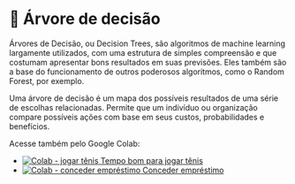 # 🌳 Árvore de decisão


Árvores de Decisão, ou Decision Trees, são algoritmos de machine learning largamente utilizados, com uma estrutura de simples compreensão e que costumam apresentar bons resultados em suas previsões. Eles também são a base do funcionamento de outros poderosos algoritmos, como o Random Forest, por exemplo.


Uma árvore de decisão é um mapa dos possíveis resultados de uma série de escolhas relacionadas. Permite que um indivíduo ou organização compare possíveis ações com base em seus custos, probabilidades e benefícios.

Acesse também pelo Google Colab:
* [<img title="Colab - jogar tênis" src="https://colab.research.google.com/assets/colab-badge.svg"> Tempo bom para jogar tênis](https://colab.research.google.com/drive/1XOwJPkF0VEkNMkaRv8GmejyMlvsgrk7B?usp=sharing)
* [<img title="Colab - conceder empréstimo" src="https://colab.research.google.com/assets/colab-badge.svg"> Conceder empréstimo](https://colab.research.google.com/drive/1xva_sd-hsyxisRpxM15aedtzemlXP2Oy?usp=sharing)
